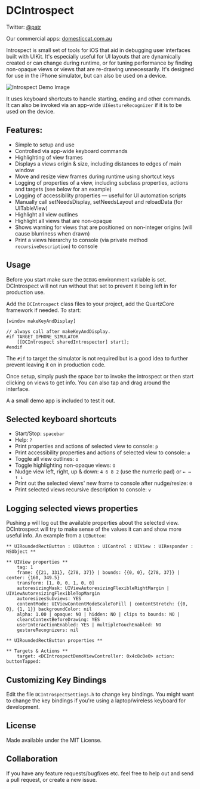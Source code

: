DCIntrospect
============

Twitter: [@patr](http://twitter.com/patr)

Our commercial apps: [domesticcat.com.au](http://domesticcat.com.au/apps)

Introspect is small set of tools for iOS that aid in debugging user interfaces built with UIKit.  It's especially useful for UI layouts that are dynamically created or can change during runtime, or for tuning performance by finding non-opaque views or views that are re-drawing unnecessarily.  It's designed for use in the iPhone simulator, but can also be used on a device.


![Introspect Demo Image](http://domesticcat.com.au/projects/introspect/introspectdemo.png)


It uses keyboard shortcuts to handle starting, ending and other commands.  It can also be invoked via an app-wide `UIGestureRecognizer` if it is to be used on the device.

Features:
--------------
* Simple to setup and use
* Controlled via app-wide keyboard commands
* Highlighting of view frames
* Displays a views origin & size, including distances to edges of main window
* Move and resize view frames during runtime using shortcut keys
* Logging of properties of a view, including subclass properties, actions and targets (see below for an example)
* Logging of accessibility properties — useful for UI automation scripts
* Manually call setNeedsDisplay, setNeedsLayout and reloadData (for UITableView)
* Highlight all view outlines
* Highlight all views that are non-opaque
* Shows warning for views that are positioned on non-integer origins (will cause blurriness when drawn)
* Print a views hierarchy to console (via private method `recursiveDescription`) to console

Usage
-----

Before you start make sure the `DEBUG` environment variable is set.  DCIntrospect will not run without that set to prevent it being left in for production use.

Add the `DCIntrospect` class files to your project, add the QuartzCore framework if needed.  To start:

    [window makeKeyAndDisplay]
    
    // always call after makeKeyAndDisplay.
    #if TARGET_IPHONE_SIMULATOR
        [[DCIntrospect sharedIntrospector] start];
    #endif

The `#if` to target the simulator is not required but is a good idea to further prevent leaving it on in production code.

Once setup, simply push the space bar to invoke the introspect or then start clicking on views to get info.  You can also tap and drag around the interface.

A a small demo app is included to test it out.

Selected keyboard shortcuts
-----------------------------------------

* Start/Stop: `spacebar`
* Help: `?`
* Print properties and actions of selected view to console: `p`
* Print accessibility properties and actions of selected view to console: `a`
* Toggle all view outlines: `o`
* Toggle highlighting non-opaque views: `O`
* Nudge view left, right, up & down: `4 6 8 2` (use the numeric pad) or `← → ↑ ↓`
* Print out the selected views' new frame to console after nudge/resize: `0`
* Print selected views recursive description to console: `v`

Logging selected views properties
-------------------------------------------------

Pushing `p` will log out the available properties about the selected view.  DCIntrospect will try to make sense of the values it can and show more useful info.  An example from a `UIButton`:

    ** UIRoundedRectButton : UIButton : UIControl : UIView : UIResponder : NSObject **
    
    ** UIView properties **
        tag: 1
        frame: {{21, 331}, {278, 37}} | bounds: {{0, 0}, {278, 37}} | center: {160, 349.5}
        transform: [1, 0, 0, 1, 0, 0]
        autoresizingMask: UIViewAutoresizingFlexibleRightMargin | UIViewAutoresizingFlexibleTopMargin
        autoresizesSubviews: YES
        contentMode: UIViewContentModeScaleToFill | contentStretch: {{0, 0}, {1, 1}} backgroundColor: nil
        alpha: 1.00 | opaque: NO | hidden: NO | clips to bounds: NO |
        clearsContextBeforeDrawing: YES
        userInteractionEnabled: YES | multipleTouchEnabled: NO
        gestureRecognizers: nil
    
    ** UIRoundedRectButton properties **
    
    ** Targets & Actions **
        target: <DCIntrospectDemoViewController: 0x4c8c0e0> action: buttonTapped:

Customizing Key Bindings
--------------------------------------

Edit the file `DCIntrospectSettings.h` to change key bindings.  You might want to change the key bindings if you're using a laptop/wireless keyboard for development.

License
-----------

Made available under the MIT License.

Collaboration
-------------

If you have any feature requests/bugfixes etc. feel free to help out and send a pull request, or create a new issue.
